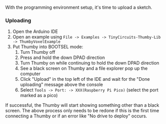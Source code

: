 With the programming environment setup, it's time to upload a sketch.

### Uploading
1. Open the Arduino IDE
2. Open an example using `File -> Examples -> TinyCircuits-Thumby-Lib -> ThumbyVoxelExample`
3. Put Thumby into BOOTSEL mode:
    1. Turn Thumby off
    2. Press and hold the down DPAD direction
    3. Turn Thumby on while continuing to hold the down DPAD direction
    4. See a black screen on Thumby and a file explorer pop up the computer
    5. Click "Upload" in the top left of the IDE and wait for the "Done uploading" message above the console
    6. Select `Tools -> Port: -> XXX(Raspberry Pi Pico)` (select the port marked as a pico)

If successful, the Thumby will start showing something other than a black screen. The above process only needs to be redone if this is the first time connecting a Thumby or if an error like "No drive to deploy" occurs.